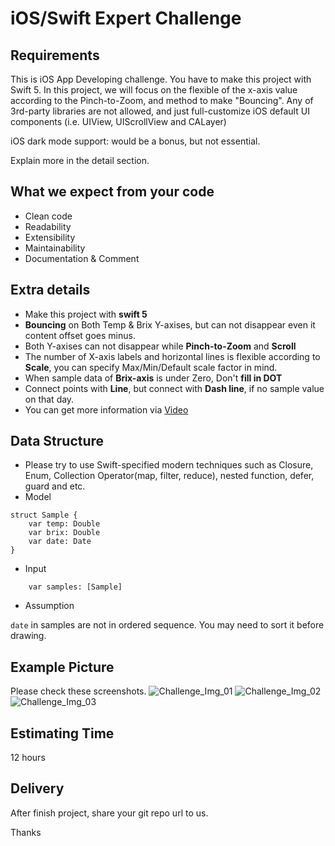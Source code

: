 # iOS/Swift Expert Challenge
## Requirements 
This is iOS App Developing challenge.
You have to make this project with Swift 5.
In this project, we will focus on the flexible of the x-axis value according to the Pinch-to-Zoom, and method to make "Bouncing".
Any of 3rd-party libraries are not allowed, and just full-customize iOS default UI components (i.e. UIView, UIScrollView and CALayer)

iOS dark mode support: would be a bonus, but not essential.

Explain more in the detail section.
## What we expect from your code
* Clean code
* Readability
* Extensibility
* Maintainability
* Documentation & Comment
## Extra details
* Make this project with **swift 5**
* **Bouncing** on Both Temp & Brix Y-axises, but can not disappear even it content offset goes minus.
* Both Y-axises can not disappear while **Pinch-to-Zoom** and **Scroll**
* The number of X-axis labels and horizontal lines is flexible according to **Scale**, you can specify Max/Min/Default scale factor in mind.
* When sample data of **Brix-axis** is under Zero, Don't **fill in DOT**
* Connect points with **Line**, but connect with **Dash line**, if no sample value on that day.
* You can get more information via [Video](https://github.com/WilliamEven/iOS_Swift_Challenge/blob/master/CZEY7758.MP4)
## Data Structure
* Please try to use Swift-specified modern techniques such as Closure, Enum, Collection Operator(map, filter, reduce), nested function, defer, guard and etc.
* Model
```
struct Sample {
	var temp: Double
	var brix: Double
	var date: Date
}
```
* Input
```
	var samples: [Sample]
```
* Assumption

`date` in samples are not in ordered sequence. You may need to sort it before drawing.
## Example Picture
Please check these screenshots. 
![Challenge_Img_01](https://github.com/WilliamEven/iOS_Swift_Challenge/blob/master/IMG_1636.PNG)
![Challenge_Img_02](https://github.com/WilliamEven/iOS_Swift_Challenge/blob/master/IMG_1637.PNG)
![Challenge_Img_03](https://github.com/WilliamEven/iOS_Swift_Challenge/blob/master/IMG_1638.PNG)

## Estimating Time
12 hours
## Delivery
After finish project, share your git repo url to us.

Thanks
